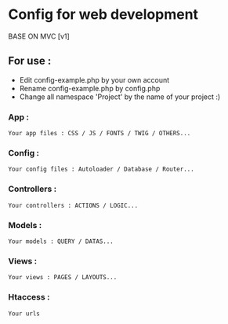 # Config for web development
BASE ON MVC [v1]

## For use :
- Edit config-example.php by your own account
- Rename config-example.php by config.php
- Change all namespace 'Project' by the name of your project :)

### App :
    Your app files : CSS / JS / FONTS / TWIG / OTHERS...

### Config :
    Your config files : Autoloader / Database / Router...

### Controllers :
    Your controllers : ACTIONS / LOGIC...

### Models :
    Your models : QUERY / DATAS...

### Views :
    Your views : PAGES / LAYOUTS...
    
### Htaccess :
    Your urls
